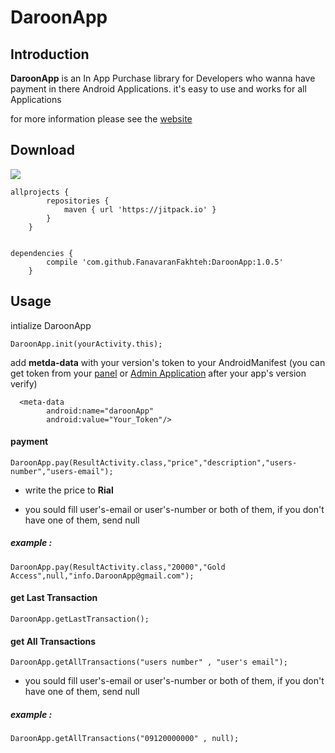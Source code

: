 # DaroonApp

**Introduction**
----

**DaroonApp** is an In App Purchase library
for Developers who wanna have payment in there Android Applications.
it's easy to use and works for all Applications


for more information please see the [website](http://daroonapp.com)


**Download**
----
[![](https://jitpack.io/v/FanavaranFakhteh/DaroonApp.svg)](https://jitpack.io/#FanavaranFakhteh/DaroonApp)

	allprojects { 
			repositories {
				maven { url 'https://jitpack.io' }
			}
		}


	dependencies {
			compile 'com.github.FanavaranFakhteh:DaroonApp:1.0.5'
		}
    
**Usage**
----
    
intialize DaroonApp 

	DaroonApp.init(yourActivity.this);
	
add **metda-data** with your version's token to your AndroidManifest
(you can get token from your [panel](http://daroonapp.com) or [Admin Application](http://daroonapp.com) after your app's version verify)

	  <meta-data
            android:name="daroonApp"
            android:value="Your_Token"/>
	
<h4>payment</h4>

	DaroonApp.pay(ResultActivity.class,"price","description","users-number","users-email");
    
* write the price to **Rial**

* you sould fill user's-email or user's-number or both of them,
if you don't have one of them, send null

<h5>example :</h5> 
    
	DaroonApp.pay(ResultActivity.class,"20000","Gold Access",null,"info.DaroonApp@gmail.com");
        
<h4>get Last Transaction</h4>
    
	DaroonApp.getLastTransaction();

<h4>get All Transactions</h4>
    
	DaroonApp.getAllTransactions("users number" , "user's email");
           
* you sould fill user's-email or user's-number or both of them,
if you don't have one of them, send null
    
<h5>example :</h5>
    
	DaroonApp.getAllTransactions("09120000000" , null);

